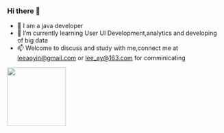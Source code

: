 ### Hi there 👋
- 👯 I am a java developer
- 🔭 I’m currently learning User UI Development,analytics and developing of big data
- 📫 Welcome to discuss and study with me,connect me at leeaoyin@gmail.com or lee_ay@163.com for comminicating

<img align="" height="137px" src="https://github-readme-stats.vercel.app/api/top-langs/?username=liyupi&hide_title=true&hide_border=true&layout=compact&bg_color=0,73FA79,73FDFF,D783FF&theme=graywhite&locale=cn" />

